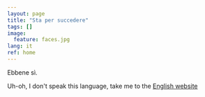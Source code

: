 ```yaml
---
layout: page
title: "Sta per succedere"
tags: []
image:
  feature: faces.jpg
lang: it
ref: home
---
```


Ebbene sì.   


Uh-oh, I don't speak this language, take me to the [English website](../)
